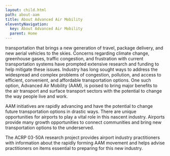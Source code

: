 ```yaml
---
layout: child.html
path: about-aam
title: About Advanced Air Mobility
eleventyNavigation:
  key: About Advanced Air Mobility
  parent: Home
---
```

transportation that brings a new generation of travel, package delivery, and new aerial vehicles to the skies. Concerns regarding climate change, greenhouse gases, traffic congestion, and frustration with current transportation systems have prompted extensive research and funding to help mitigate these issues. Industry has long sought ways to address the widespread and complex problems of congestion, pollution, and access to efficient, convenient, and affordable transportation options. One such option, Advanced Air Mobility (AAM), is poised to bring major benefits to the air transport and surface transport sectors with the potential to change the way people live and work.

AAM initiatives are rapidly advancing and have the potential to change future transportation options in drastic ways. There are unique opportunities for airports to play a vital role in this nascent industry. Airports provide many growth opportunities to connect communities and bring new transportation options to the underserved. 

The ACRP 03-50A research project provides airport industry practitioners with information about the rapidly forming AAM movement and helps advise practitioners on items essential to preparing for this new industry.